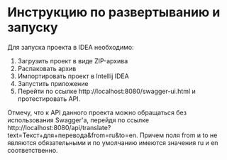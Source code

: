 # Инструкцию по развертыванию и запуску
Для запуска проекта в IDEA необходимо:
1) Загрузить проект в виде ZIP-архива
2) Распаковать архив
3) Импортировать проект в Intellij IDEA
4) Запустить приложение
5) Перейти по ссылке http://localhost:8080/swagger-ui.html и протестировать API.

Отмечу, что к API данного проекта можно обращаться без использования Swagger'а, перейдя по ссылке http://localhost:8080/api/translate?text=Текст+для+перевода&from=ru&to=en. Причем поля from и to не являются обязательными и по умолчанию имеются значения ru и en соответственно.

